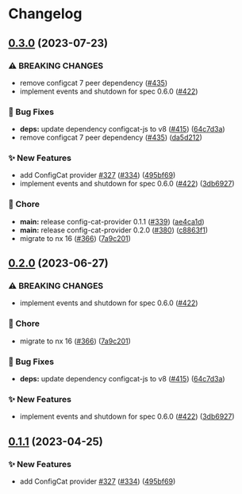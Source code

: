 # Changelog

## [0.3.0](https://github.com/thomaspoignant/open-feature-node-sdk-contrib/compare/config-cat-provider-v0.2.0...config-cat-provider-v0.3.0) (2023-07-23)


### ⚠ BREAKING CHANGES

* remove configcat 7 peer dependency ([#435](https://github.com/thomaspoignant/open-feature-node-sdk-contrib/issues/435))
* implement events and shutdown for spec 0.6.0 ([#422](https://github.com/thomaspoignant/open-feature-node-sdk-contrib/issues/422))

### 🐛 Bug Fixes

* **deps:** update dependency configcat-js to v8 ([#415](https://github.com/thomaspoignant/open-feature-node-sdk-contrib/issues/415)) ([64c7d3a](https://github.com/thomaspoignant/open-feature-node-sdk-contrib/commit/64c7d3a6c89cc4bce2e445869a4ee421e93f990b))
* remove configcat 7 peer dependency ([#435](https://github.com/thomaspoignant/open-feature-node-sdk-contrib/issues/435)) ([da5d212](https://github.com/thomaspoignant/open-feature-node-sdk-contrib/commit/da5d21208e8929f7cdfc805e256cb892968bcd95))


### ✨ New Features

* add ConfigCat provider [#327](https://github.com/thomaspoignant/open-feature-node-sdk-contrib/issues/327) ([#334](https://github.com/thomaspoignant/open-feature-node-sdk-contrib/issues/334)) ([495bf69](https://github.com/thomaspoignant/open-feature-node-sdk-contrib/commit/495bf690b7d83d429622cfcc554ece2b6fb9a34e))
* implement events and shutdown for spec 0.6.0 ([#422](https://github.com/thomaspoignant/open-feature-node-sdk-contrib/issues/422)) ([3db6927](https://github.com/thomaspoignant/open-feature-node-sdk-contrib/commit/3db6927416f1841ff836452935fc6f89634239e3))


### 🧹 Chore

* **main:** release config-cat-provider 0.1.1 ([#339](https://github.com/thomaspoignant/open-feature-node-sdk-contrib/issues/339)) ([ae4ca1d](https://github.com/thomaspoignant/open-feature-node-sdk-contrib/commit/ae4ca1dd4487fb3fab11ce3ab4f837aee2d52866))
* **main:** release config-cat-provider 0.2.0 ([#380](https://github.com/thomaspoignant/open-feature-node-sdk-contrib/issues/380)) ([c8863f1](https://github.com/thomaspoignant/open-feature-node-sdk-contrib/commit/c8863f1a0eb60f53bbc8f6a35e6b06314cffc18f))
* migrate to nx 16 ([#366](https://github.com/thomaspoignant/open-feature-node-sdk-contrib/issues/366)) ([7a9c201](https://github.com/thomaspoignant/open-feature-node-sdk-contrib/commit/7a9c201d16fd7f070a1bcd2e359487ba6e7b78d7))

## [0.2.0](https://github.com/open-feature/js-sdk-contrib/compare/config-cat-provider-v0.1.1...config-cat-provider-v0.2.0) (2023-06-27)


### ⚠ BREAKING CHANGES

* implement events and shutdown for spec 0.6.0 ([#422](https://github.com/open-feature/js-sdk-contrib/issues/422))

### 🧹 Chore

* migrate to nx 16 ([#366](https://github.com/open-feature/js-sdk-contrib/issues/366)) ([7a9c201](https://github.com/open-feature/js-sdk-contrib/commit/7a9c201d16fd7f070a1bcd2e359487ba6e7b78d7))


### 🐛 Bug Fixes

* **deps:** update dependency configcat-js to v8 ([#415](https://github.com/open-feature/js-sdk-contrib/issues/415)) ([64c7d3a](https://github.com/open-feature/js-sdk-contrib/commit/64c7d3a6c89cc4bce2e445869a4ee421e93f990b))


### ✨ New Features

* implement events and shutdown for spec 0.6.0 ([#422](https://github.com/open-feature/js-sdk-contrib/issues/422)) ([3db6927](https://github.com/open-feature/js-sdk-contrib/commit/3db6927416f1841ff836452935fc6f89634239e3))

## [0.1.1](https://github.com/open-feature/js-sdk-contrib/compare/config-cat-provider-v0.1.0...config-cat-provider-v0.1.1) (2023-04-25)


### ✨ New Features

* add ConfigCat provider [#327](https://github.com/open-feature/js-sdk-contrib/issues/327) ([#334](https://github.com/open-feature/js-sdk-contrib/issues/334)) ([495bf69](https://github.com/open-feature/js-sdk-contrib/commit/495bf690b7d83d429622cfcc554ece2b6fb9a34e))

